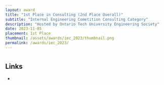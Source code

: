 ```yaml
---
layout: award
title: "1st Place in Consulting (2nd Place Overall)"
subtitle: "Internal Engineering Cometition Consulting Category"
description: "Hosted by Ontario Tech University Engineering Society"
date: 2023-11-05
placement: 1st Place
thumbnail: /assets/awards/iec_2023/thumbnail.png
permalink: /awards/iec_2023/
---
```


#

## Links

-
